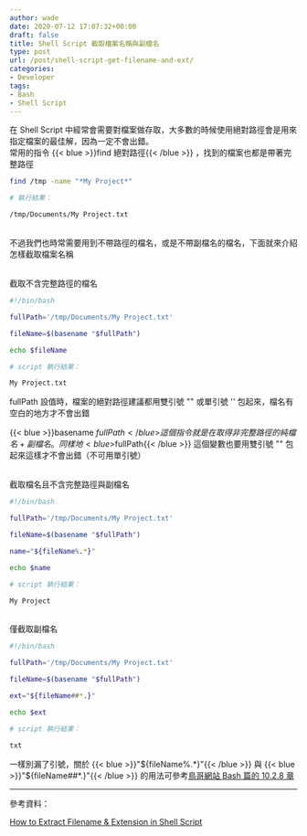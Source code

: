 ```yaml
---
author: wade
date: 2020-07-12 17:07:32+00:00
draft: false
title: Shell Script 截取檔案名稱與副檔名
type: post
url: /post/shell-script-get-filename-and-ext/
categories:
- Developer
tags:
- Bash
- Shell Script
---
```


在 Shell Script 中經常會需要對檔案做存取，大多數的時候使用絕對路徑會是用來指定檔案的最佳解，因為一定不會出錯。  
常用的指令 {{< blue >}}find  絕對路徑{{< /blue >}} ，找到的檔案也都是帶著完整路徑

```bash
find /tmp -name "*My Project*"
```

```bash
# 執行結果：

/tmp/Documents/My Project.txt
```

\
不過我們也時常需要用到不帶路徑的檔名，或是不帶副檔名的檔名，下面就來介紹怎樣截取檔案名稱

\
截取不含完整路徑的檔名

```bash
#!/bin/bash

fullPath='/tmp/Documents/My Project.txt'

fileName=$(basename "$fullPath")

echo $fileName
```

```bash
# script 執行結果：

My Project.txt
```

fullPath 設值時，檔案的絕對路徑建議都用雙引號 "" 或單引號 '' 包起來，檔名有空白的地方才不會出錯

{{< blue >}}basename $fullPath{{< /blue >}} 這個指令就是在取得非完整路徑的純檔名+副檔名。同樣地 {{< blue >}}$fullPath{{< /blue >}} 這個變數也要用雙引號 "" 包起來這樣才不會出錯（不可用單引號）

\
截取檔名且不含完整路徑與副檔名

```bash
#!/bin/bash

fullPath='/tmp/Documents/My Project.txt'

fileName=$(basename "$fullPath")

name="${fileName%.*}"

echo $name
```

```bash
# script 執行結果：

My Project
```

\
僅截取副檔名

```bash
#!/bin/bash

fullPath='/tmp/Documents/My Project.txt'

fileName=$(basename "$fullPath")

ext="${fileName##*.}"

echo $ext
```

```bash
# script 執行結果：

txt
```

一樣別漏了引號，關於 {{< blue >}}"${fileName%.*}"{{< /blue >}} 與 {{< blue >}}"${fileName##*.}"{{< /blue >}} 的用法可參考[鳥哥網站 Bash 篇的 10.2.8 章](https://linux.vbird.org/linux_basic/centos7/0320bash.php#variable_other)

* * *

參考資料：

[How to Extract Filename & Extension in Shell Script](https://tecadmin.net/how-to-extract-filename-extension-in-shell-script/)
